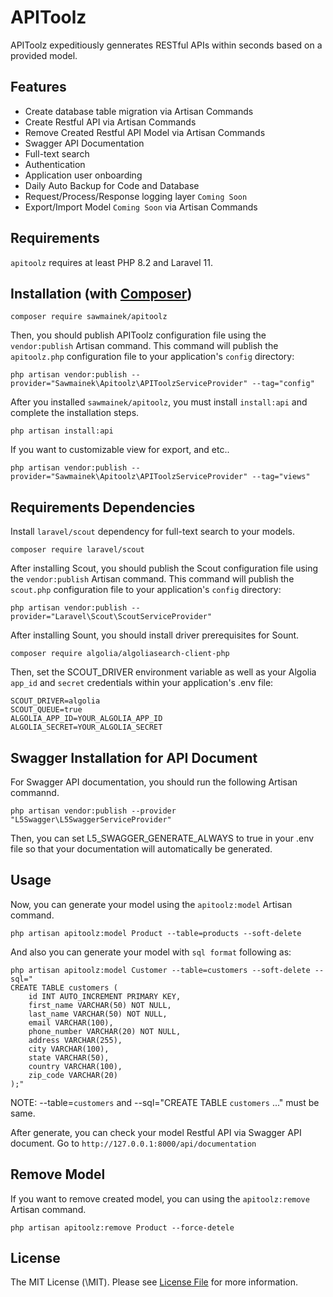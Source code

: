 # APIToolz

APIToolz expeditiously gennerates RESTful APIs within seconds based on a provided model.

## Features

- Create database table migration via Artisan Commands
- Create Restful API via Artisan Commands
- Remove Created Restful API Model via Artisan Commands
- Swagger API Documentation
- Full-text search
- Authentication
- Application user onboarding
- Daily Auto Backup for Code and Database
- Request/Process/Response logging layer `Coming Soon`
- Export/Import Model `Coming Soon` via Artisan Commands

## Requirements

`apitoolz` requires at least PHP 8.2 and Laravel 11.

## Installation (with [Composer](https://getcomposer.org))

```shell
composer require sawmainek/apitoolz
```

Then, you should publish APIToolz configuration file using the `vendor:publish` Artisan command. This command will publish the `apitoolz.php` configuration file to your application's `config` directory:

```shell
php artisan vendor:publish --provider="Sawmainek\Apitoolz\APIToolzServiceProvider" --tag="config"
```

After you installed `sawmainek/apitoolz`, you must install `install:api` and complete the installation steps.

```shell
php artisan install:api
```

If you want to customizable view for export, and etc..

```shell
php artisan vendor:publish --provider="Sawmainek\Apitoolz\APIToolzServiceProvider" --tag="views"
```


## Requirements Dependencies

Install `laravel/scout` dependency for full-text search to your models.

```shell
composer require laravel/scout
```

After installing Scout, you should publish the Scout configuration file using the `vendor:publish` Artisan command. This command will publish the `scout.php` configuration file to your application's `config` directory:

```shell
php artisan vendor:publish --provider="Laravel\Scout\ScoutServiceProvider"
```

After installing Sount, you should install driver prerequisites for Sount.

```shell
composer require algolia/algoliasearch-client-php
```

Then, set the SCOUT_DRIVER environment variable as well as your Algolia `app_id` and `secret` credentials within your application's .env file:

```shell
SCOUT_DRIVER=algolia
SCOUT_QUEUE=true
ALGOLIA_APP_ID=YOUR_ALGOLIA_APP_ID
ALGOLIA_SECRET=YOUR_ALGOLIA_SECRET
```

## Swagger Installation for API Document

For Swagger API documentation, you should run the following Artisan commannd.

```shell
php artisan vendor:publish --provider "L5Swagger\L5SwaggerServiceProvider"
```

Then, you can set L5_SWAGGER_GENERATE_ALWAYS to true in your .env file so that your documentation will automatically be generated.

## Usage

Now, you can generate your model using the `apitoolz:model` Artisan command.

```shell
php artisan apitoolz:model Product --table=products --soft-delete
```

And also you can generate your model with `sql format` following as:

```shell
php artisan apitoolz:model Customer --table=customers --soft-delete --sql="
CREATE TABLE customers (
    id INT AUTO_INCREMENT PRIMARY KEY,
    first_name VARCHAR(50) NOT NULL,
    last_name VARCHAR(50) NOT NULL,
    email VARCHAR(100),
    phone_number VARCHAR(20) NOT NULL,
    address VARCHAR(255),
    city VARCHAR(100),
    state VARCHAR(50),
    country VARCHAR(100),
    zip_code VARCHAR(20)
);"
```

NOTE: --table=`customers` and --sql="CREATE TABLE `customers` ..." must be same.

After generate, you can check your model Restful API via Swagger API document.
Go to `http://127.0.0.1:8000/api/documentation`

## Remove Model

If you want to remove created model, you can using the `apitoolz:remove` Artisan command.

```shell
php artisan apitoolz:remove Product --force-detele
```

## License

The MIT License (\MIT). Please see [License File](LICENSE.md) for more information.
